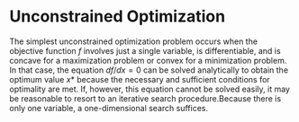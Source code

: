 # **Unconstrained Optimization**

The simplest unconstrained optimization problem occurs when the objective function $f$ involves just a single variable, is differentiable, and is concave for a maximization problem or convex for a minimization problem. In that case, the equation $df/dx = 0$ can be solved analytically to obtain the optimum value $x*$ because the necessary and sufficient conditions for optimality are met. If, however, this equation cannot be solved easily, it may be reasonable to resort to an iterative search procedure.Because there is only one variable, a one-dimensional search suffices.